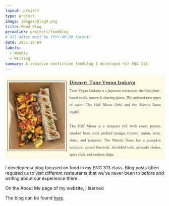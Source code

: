 ```yaml
---
layout: project
type: project
image: images/blog4.png
title: Food Blog
permalink: projects/foodblog
# All dates must be YYYY-MM-DD format!
date: 2021-10-09
labels:
  - Weebly
  - Writing
summary: A creative nonfiction foodblog I developed for ENG 313. 
---
```


<img class="ui medium right floated rounded image" src="../images/blog1.png">

I developed a blog focused on food in my ENG 313 class. Blog posts often required us to visit different restaurants that we've never been to before and writing about our experience there.

On the About Me page of my website, I learned 

The blog can be found [here](https://carrotcarolcake.weebly.com/).

